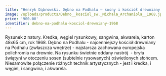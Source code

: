 ```yaml
---
title: "Henryk Dąbrowski. Dębno na Podhalu – sosny i kościół drewniany pod wezwaniem Św. Michała Archanioła (1968)"
image: /uploads/products/Debno__kosciol_sw._Michala_Archaniola__1968.jpg
price: '900.00'
identifier: debno-na-podhalu-kosciol-drewniany-1968
---
```


Rysunek z natury. Kredka, węgiel rysunkowy, sangwina, akwarela, karton 48x65 cm, rok 1968. Dębno na Podhalu - najcenniejszy kościół drewniany na Podhalu (zwłaszcza wnętrze) - najstarsza zachowana europejska polichromia na drewnie.
Na rysunku świetnie oddany nastrój  - bryła świątyni w otoczeniu sosen (subtelnie rysowanych) oświetlonych słońcem. Niesamowite połączenie różnych technik artystycznych - jest i kredka, i węgiel, i sangwina, i akwarela.